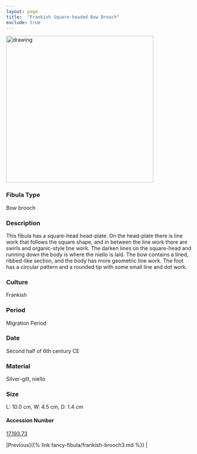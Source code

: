 ```yaml
---
layout: page
title:  "Frankish Square-headed Bow Brooch"
exclude: true
---
```


<p><img src="https://collectionapi.metmuseum.org/api/collection/v1/iiif/465798/921882/main-image" alt="drawing" width="400"/></p>

### Fibula Type
Bow brooch
### Description
This fibula has a square-head head-plate. On the head-plate there is line work that follows the square shape, and in between the line work there are swirls and organic-style line work. The darken lines on the square-head and running down the body is where the niello is laid. The bow contains a lined, ribbed-like section, and the body has more geometric line work. The foot has a circular pattern and a rounded tip with some small line and dot work.
### Culture
Frankish
### Period
Migration Period
### Date
Second half of 6th century CE
### Material
Silver-gilt, niello
### Size
L: 10.0 cm, W: 4.5 cm, D: 1.4 cm


#### Accession Number
[17.193.73](https://www.metmuseum.org/art/collection/search/465798)

 [Previous]({% link fancy-fibula/frankish-brooch3.md %}) |
